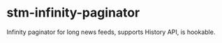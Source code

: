 # stm-infinity-paginator

Infinity paginator for long news feeds, supports History API, is hookable.
